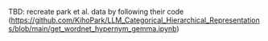 TBD: recreate park et al. data by following their code (https://github.com/KihoPark/LLM_Categorical_Hierarchical_Representations/blob/main/get_wordnet_hypernym_gemma.ipynb)